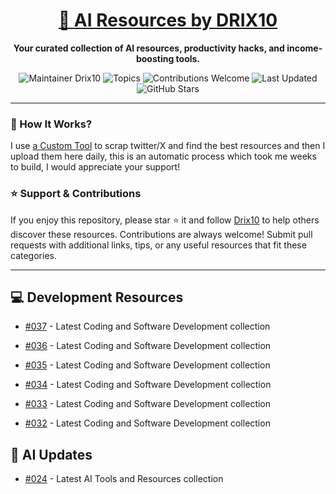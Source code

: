<div align="center">
  <h1><a href="https://x.com/DRIX_10_" target="_blank">🚀 AI Resources by DRIX10</a></h1>
  <p><strong>Your curated collection of AI resources, productivity hacks, and income-boosting tools.</strong></p>
</div>

<div align="center">
  <img src="https://img.shields.io/badge/Maintainer-Drix10-blue" alt="Maintainer Drix10" />
  <img src="https://img.shields.io/badge/Topics-Productivity%2C%20AI%2C%20Tips%20and%20Tricks-red" alt="Topics" />
  <img src="https://img.shields.io/badge/Contributions-Welcome-brightgreen" alt="Contributions Welcome" />
  <img src="https://img.shields.io/github/last-commit/Drix10/ai-resources?style=flat-square&color=5D6D7E" alt="Last Updated" />
  <img src="https://img.shields.io/github/stars/Drix10/ai-resources?style=social" alt="GitHub Stars" />
</div>

---

### 🧵 How It Works?

I use [a Custom Tool](https://github.com/Drix10/Twitter-Gemini-GitHub-MVP) to scrap twitter/X and find the best resources and then I upload them here daily, this is an automatic process which took me weeks to build, I would appreciate your support!

### ⭐️ Support & Contributions

If you enjoy this repository, please star ⭐️ it and follow [Drix10](https://github.com/Drix10) to help others discover these resources. Contributions are always welcome! Submit pull requests with additional links, tips, or any useful resources that fit these categories.

---


## 💻 Development Resources
- [#037](https://github.com/Drix10/ai-resources/blob/main/Coding%20and%20Software%20Development/resources-037.md) - Latest Coding and Software Development collection

- [#036](https://github.com/Drix10/ai-resources/blob/main/Coding%20and%20Software%20Development/resources-036.md) - Latest Coding and Software Development collection

- [#035](https://github.com/Drix10/ai-resources/blob/main/Coding%20and%20Software%20Development/resources-035.md) - Latest Coding and Software Development collection

- [#034](https://github.com/Drix10/ai-resources/blob/main/Coding%20and%20Software%20Development/resources-034.md) - Latest Coding and Software Development collection

- [#033](https://github.com/Drix10/ai-resources/blob/main/Coding%20and%20Software%20Development/resources-033.md) - Latest Coding and Software Development collection

- [#032](https://github.com/Drix10/ai-resources/blob/main/Coding%20and%20Software%20Development/resources-032.md) - Latest Coding and Software Development collection

## 🤖 AI Updates
- [#024](https://github.com/Drix10/ai-resources/blob/main/AI%20Tools%20and%20Resources/resources-024.md) - Latest AI Tools and Resources collection